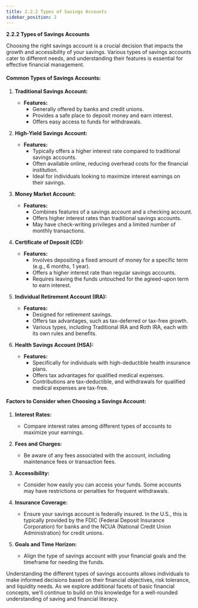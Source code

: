 ```yaml
---
title: 2.2.2 Types of Savings Accounts
sidebar_position: 2
---
```


**2.2.2 Types of Savings Accounts**

Choosing the right savings account is a crucial decision that impacts the growth and accessibility of your savings. Various types of savings accounts cater to different needs, and understanding their features is essential for effective financial management.

#### Common Types of Savings Accounts:

1. **Traditional Savings Account:**
   - **Features:**
     - Generally offered by banks and credit unions.
     - Provides a safe place to deposit money and earn interest.
     - Offers easy access to funds for withdrawals.

2. **High-Yield Savings Account:**
   - **Features:**
     - Typically offers a higher interest rate compared to traditional savings accounts.
     - Often available online, reducing overhead costs for the financial institution.
     - Ideal for individuals looking to maximize interest earnings on their savings.

3. **Money Market Account:**
   - **Features:**
     - Combines features of a savings account and a checking account.
     - Offers higher interest rates than traditional savings accounts.
     - May have check-writing privileges and a limited number of monthly transactions.

4. **Certificate of Deposit (CD):**
   - **Features:**
     - Involves depositing a fixed amount of money for a specific term (e.g., 6 months, 1 year).
     - Offers a higher interest rate than regular savings accounts.
     - Requires leaving the funds untouched for the agreed-upon term to earn interest.

5. **Individual Retirement Account (IRA):**
   - **Features:**
     - Designed for retirement savings.
     - Offers tax advantages, such as tax-deferred or tax-free growth.
     - Various types, including Traditional IRA and Roth IRA, each with its own rules and benefits.

6. **Health Savings Account (HSA):**
   - **Features:**
     - Specifically for individuals with high-deductible health insurance plans.
     - Offers tax advantages for qualified medical expenses.
     - Contributions are tax-deductible, and withdrawals for qualified medical expenses are tax-free.

#### Factors to Consider when Choosing a Savings Account:

1. **Interest Rates:**
   - Compare interest rates among different types of accounts to maximize your earnings.

2. **Fees and Charges:**
   - Be aware of any fees associated with the account, including maintenance fees or transaction fees.

3. **Accessibility:**
   - Consider how easily you can access your funds. Some accounts may have restrictions or penalties for frequent withdrawals.

4. **Insurance Coverage:**
   - Ensure your savings account is federally insured. In the U.S., this is typically provided by the FDIC (Federal Deposit Insurance Corporation) for banks and the NCUA (National Credit Union Administration) for credit unions.

5. **Goals and Time Horizon:**
   - Align the type of savings account with your financial goals and the timeframe for needing the funds.

Understanding the different types of savings accounts allows individuals to make informed decisions based on their financial objectives, risk tolerance, and liquidity needs. As we explore additional facets of basic financial concepts, we'll continue to build on this knowledge for a well-rounded understanding of saving and financial literacy.